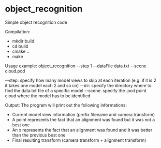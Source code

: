 object_recognition
==================

Simple object recognition code

Compilation:
- mkdir build
- cd build
- cmake .. 
- make

Usage example:
object_recognition --step 1 --dataFile data.txt --scene cloud.pcd

--step: specify how many model views to skip at each iteration (e.g. if it is 2 it takes one model each 2 and so on)
--dir: specify the directory where to find the data.txt file of a specific model
--scene: specify the .pcd point cloud where the model has to be identified

Output:
The program will print out the following informations:
- Current model view information (prefix filename and camera transform)
- A point represents the fact that an alignment was found but it was not a best one
- An x represents the fact that an alignment was found and it was better than the previous best one
- Final resulting transform (camera transform + alignment transform)